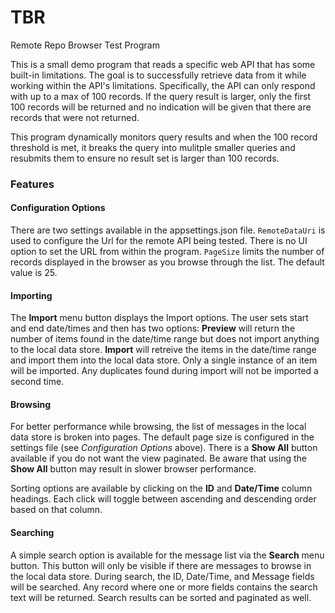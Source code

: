 # TBR
Remote Repo Browser Test Program

This is a small demo program that reads a specific web API that has some built-in limitations. The goal is to successfully retrieve data from it while working within the API's limitations. 
Specifically, the API can only respond with up to a max of 100 records. If the query result is larger, only the first 100 records will be returned and no indication will be given that there are records that were not returned.

This program dynamically monitors query results and when the 100 record threshold is met, it breaks the query into mulitple smaller queries and resubmits them to ensure no result set is larger than 100 records.

### Features

#### Configuration Options
There are two settings available in the appsettings.json file.
`RemoteDataUri` is used to configure the Url for the remote API being tested. There is no UI option to set the URL from within the program.
`PageSize` limits the number of records displayed in the browser as you browse through the list. The default value is 25.

#### Importing
The **Import** menu button displays the Import options. The user sets start and end date/times and then has two options:
**Preview** will return the number of items found in the date/time range but does not import anything to the local data store.
**Import** will retreive the items in the date/time range and import them into the local data store. Only a single instance of an item will be imported. Any duplicates found during import will not be imported a second time.

#### Browsing
For better performance while browsing, the list of messages in the local data store is broken into pages. The default page size is configured in the settings file (see _Configuration Options_ above). There is a **Show All** button available if you do not want the view paginated. Be aware that using the **Show All** button may result in slower browser performance.

Sorting options are available by clicking on the **ID** and **Date/Time** column headings. Each click will toggle between ascending and descending order based on that column.

#### Searching
A simple search option is available for the message list via the **Search** menu button. This button will only be visible if there are messages to browse in the local data store. During search, the ID, Date/Time, and Message fields will be searched. Any record where one or more fields contains the search text will be returned. Search results can be sorted and paginated as well.
